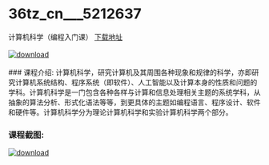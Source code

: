 # 36tz_cn___5212637
计算机科学（编程入门课）
[下载地址](http://www.36tz.cn/article/5212637 "下载地址")
<br/></br>[![download](http://36tz.cn/muke_img/2020_04_2-125-300x196.png "下载地址")](http://www.36tz.cn/article/5212637 "下载地址")
<br/></br>### 课程介绍:
计算机科学，研究计算机及其周围各种现象和规律的科学，亦即研究计算机系统结构、程序系统（即软件）、人工智能以及计算本身的性质和问题的学科。计算机科学是一门包含各种各样与计算和信息处理相关主题的系统学科，从抽象的算法分析、形式化语法等等，到更具体的主题如编程语言、程序设计、软件和硬件等。计算机科学分为理论计算机科学和实验计算机科学两个部分。

### 课程截图:
[![download](http://36tz.cn/muke_img/2020_04_1-189.png "下载地址")](http://www.36tz.cn/article/5212637 "下载地址")
